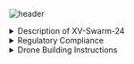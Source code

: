 ![header](https://capsule-render.vercel.app/api?type=waving&text=XV:‎%20%20%20Swarm-2024&animation=fadeIn&color=gradient&fontColor=000000&customColorList=2&height=150)
<details>  
    <summary>Description of XV-Swarm-24</summary>

        The objective of this class was to create and program swarm drones ourselves. For the first few weeks of class we worked on building the drones using a parts kit. In order to legally fly the drone, we needed approval for multiple FAA and school district waivers, some of which had to be revised. We also created the necessary code from scratch, including the keyboard and flexstick controls, the communications from the arduino to the flight controller, the access point, and the base station.
</details>

<details> 
    <summary>Regulatory Compliance</summary>

    - FAA Multi Waiver
    - RSD Multi Waiver
    - § 107.35 – Operation of Multiple Small UAS
    - Register With FAA
    - Register RSD with ODA
    - Request Fria 

</details>
<details>
    <summary>Drone Building Instructions</summary>
    <details>
        <summary>Frame Construction</summary>
    </details>
    <details>
        <summary>Wiring!</summary>
    </details>
    <details>
        <summary>Code installation and Configuration</summary>
        <details>
            <summary>Code</summary>
        </details>
        <details>
            <summary>Configuration</summary>
        </details>
    </details>
</details>
